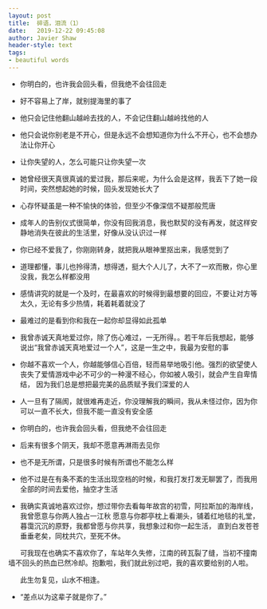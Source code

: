 ```yaml
---
layout:	post
title:	碎语，泪流（1）
date:	2019-12-22 09:45:08
author: Javier Shaw
header-style: text
tags:
- beautiful words
---
```


-   你明白的，也许我会回头看，但我绝不会往回走


-   好不容易上了岸，就别提海里的事了


-   他只会记住他翻山越岭去找的人，不会记住翻山越岭找他的人

-   他只会说你别老是不开心，但是永远不会想知道你为什么不开心，也不会想办法让你开心

-   让你失望的人，怎么可能只让你失望一次

-   她曾经很天真很真诚的爱过我，那后来呢，为什么会是这样，我丢下了她一段时间，突然想起她的时候，回头发现她长大了

-   心存怀疑虽是一种不愉快的体验，但至少不像深信不疑那般荒唐

-   成年人的告别仪式很简单，你没有回我消息，我也默契的没有再发，就这样安静地消失在彼此的生活里，好像从没认识过一样

-   你已经不爱我了，你刚刚转身，就把我从眼神里抠出来，我感觉到了

-   道理都懂，事儿也拎得清，想得透，挺大个人儿了，大不了一欢而散，你心里没我，我怎么样都没用

-   感情讲究的就是一个及时，在最喜欢的时候得到最想要的回应，不要让对方等太久，无论有多少热情，耗着耗着就没了

-   最难过的是看到你和我在一起你却显得如此孤单

-   我曾赤诚天真地爱过你，除了伤心难过，一无所得。。若干年后我想起，能够说出“我曾赤诚天真地爱过一个人”，这是一生之中，我最为安慰的事

-   你越不喜欢一个人，你越能够信心百倍，轻而易举地吸引他。强烈的欲望使人丧失了爱情游戏中必不可少的一种漫不经心，你如被人吸引，就会产生自卑情结，
因为我们总是想把最完美的品质赋予我们深爱的人

-   人一旦有了隔阂，就很难再走近，你没理解我的瞬间，我从未怪过你，因为你可以一直不长大，但我不能一直没有安全感

-   你明白的，也许我会回头看，但我绝不会往回走

-   后来有很多个阴天，我却不愿意再淋雨去见你

-   也不是无所谓，只是很多时候有所谓也不能怎么样

-   他不过是在有条不紊的生活出现空档的时候，和我打发打发无聊罢了，而我用全部的时间去爱他，抽空才生活


-    我确实真诚地喜欢过你，想过带你去看每年故宫的初雪，阿拉斯加的海岸线，我曾愿意与你两人独占一江秋
    愿意与你郡亭枕上看潮头，铺着红地毯的礼堂，暮霭沉沉的原野，我都曾愿与你共享，我想象过和你一起生活，
    直到白发苍苍垂垂老矣，同枕共穴，至死不休。
    
&nbsp; &nbsp;   &nbsp;     可我现在也确实不喜欢你了，车站年久失修，江南的砖瓦裂了缝，当初不撞南墙不回头的热血已然冷却。抱歉啦，我们就此别过吧，我的喜欢要给别的人啦。
     
&nbsp;   &nbsp;   &nbsp;        此生勿复见，山水不相逢。
    
-   “差点以为这辈子就是你了。”


